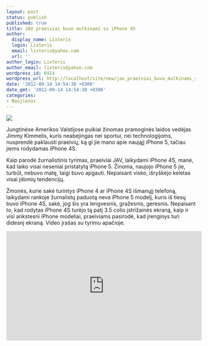 ```yaml
---
layout: post
status: publish
published: true
title: JAV praeiviai buvo mulkinami su iPhone 4S
author:
  display_name: Lixteris
  login: Lixteris
  email: lixteris@yahoo.com
  url: ''
author_login: Lixteris
author_email: lixteris@yahoo.com
wordpress_id: 6914
wordpress_url: http://localhost/site/new/jav_praeiviai_buvo_mulkinami_su_iphone_4s/
date: '2012-09-14 14:54:30 +0300'
date_gmt: '2012-09-14 14:54:30 +0300'
categories:
- Naujienos
---
```

<p><div class="imgright"><img src="http://technews.lt/upload/appleiphone4s.jpg"  /></div></p>
<p>
	Jungtinėse Amerikos Valstijose puikiai žinomas pramoginės laidos vedėjas Jimmy Kimmelis, kuris neabejingas nei sportui, nei technologijoms, nusprendė paklausti praeivių, ką gi jie mano apie naująjį iPhone 5, tačiau jiems rodydamas iPhone 4S.</p>
<p>
	Kaip parodė žurnalistinis tyrimas, praeiviai JAV, laikydami iPhone 4S, manė, kad laiko visai neseniai pristatytą iPhone 5. Žinoma, naujojo iPhone 5 jie, turbūt, nebuvo matę, taigi buvo apgauti. Nepaisant visko, i&scaron;ry&scaron;kėjo keletas visai įdomių tendencijų.</p>
<p>
	Žmonės, kurie sakė turintys iPhone 4 ar iPhone 4S i&scaron;manųjį telefoną, laikydami rankoje žurnalistų paduotą neva iPhone 5 modelį, kuris i&scaron; tiesų buvo iPhone 4S, sakė, jog &scaron;is yra lengvesnis, gražesnis, geresnis. Nepaisant to, kad rodytas iPhone 4S turėjo tą patį 3.5 colio įstrižainės ekraną, kaip ir visi ankstesni iPhone modeliai, praeiviams pasirodė, kad įrenginys turi didesnį ekraną. Video įra&scaron;as su tyrimu apačioje.</p>
<p>
	<iframe allowfullscreen="" frameborder="0" height="292" src="http://www.youtube.com/embed/rdIWKytq_q4" width="520"></iframe></p>
